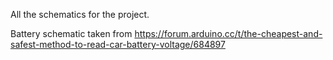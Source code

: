 All the schematics for the project.

Battery schematic taken from https://forum.arduino.cc/t/the-cheapest-and-safest-method-to-read-car-battery-voltage/684897
